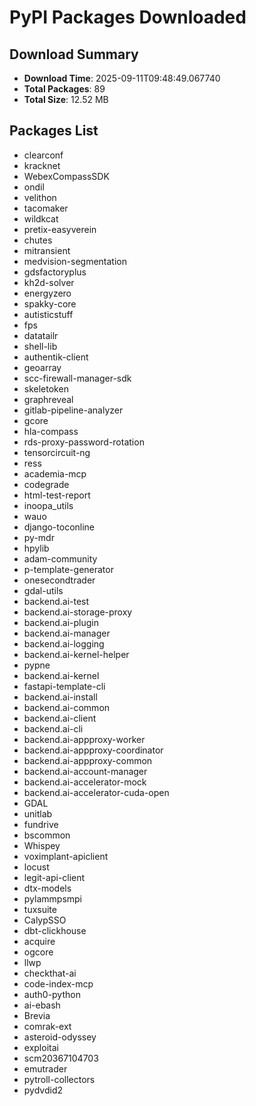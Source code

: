 # PyPI Packages Downloaded

## Download Summary
- **Download Time**: 2025-09-11T09:48:49.067740
- **Total Packages**: 89
- **Total Size**: 12.52 MB

## Packages List
- clearconf
- kracknet
- WebexCompassSDK
- ondil
- velithon
- tacomaker
- wildkcat
- pretix-easyverein
- chutes
- mitransient
- medvision-segmentation
- gdsfactoryplus
- kh2d-solver
- energyzero
- spakky-core
- autisticstuff
- fps
- datatailr
- shell-lib
- authentik-client
- geoarray
- scc-firewall-manager-sdk
- skeletoken
- graphreveal
- gitlab-pipeline-analyzer
- gcore
- hla-compass
- rds-proxy-password-rotation
- tensorcircuit-ng
- ress
- academia-mcp
- codegrade
- html-test-report
- inoopa_utils
- wauo
- django-toconline
- py-mdr
- hpylib
- adam-community
- p-template-generator
- onesecondtrader
- gdal-utils
- backend.ai-test
- backend.ai-storage-proxy
- backend.ai-plugin
- backend.ai-manager
- backend.ai-logging
- backend.ai-kernel-helper
- pypne
- backend.ai-kernel
- fastapi-template-cli
- backend.ai-install
- backend.ai-common
- backend.ai-client
- backend.ai-cli
- backend.ai-appproxy-worker
- backend.ai-appproxy-coordinator
- backend.ai-appproxy-common
- backend.ai-account-manager
- backend.ai-accelerator-mock
- backend.ai-accelerator-cuda-open
- GDAL
- unitlab
- fundrive
- bscommon
- Whispey
- voximplant-apiclient
- locust
- legit-api-client
- dtx-models
- pylammpsmpi
- tuxsuite
- CalypSSO
- dbt-clickhouse
- acquire
- ogcore
- llwp
- checkthat-ai
- code-index-mcp
- auth0-python
- ai-ebash
- Brevia
- comrak-ext
- asteroid-odyssey
- exploitai
- scm20367104703
- emutrader
- pytroll-collectors
- pydvdid2
